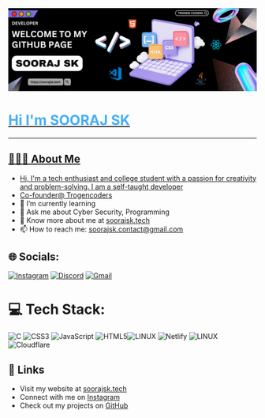 
 <a href="https://soorajsk.tech" target="_blank">
        <img src="banner.gif" alt="Clickable Image" href="https://soorajsk.tech">
<h1 style="color: #44AEFB;">Hi I'm SOORAJ SK </h1>
<hr>
 
## 👨🏻‍💻 About Me
- Hi, I'm a tech enthusiast and college student with a passion for creativity and problem-solving. I am a self-taught developer
- Co-founder@ [Trogencoders](https://trogencoders.com)
- 🌱 I’m currently learning
- 💬 Ask me about Cyber Security, Programming 
- 📄 Know more about me at [soorajsk.tech](https://soorajsk.tech)
- 📫 How to reach me: [soorajsk.contact@gmail.com](mailto:soorajsk.contact@gmail.com)

## 🌐 Socials:
[![Instagram](https://img.shields.io/badge/Instagram-%23E4405F.svg?logo=Instagram&logoColor=white)](https://www.instagram.com/soorajsk.tech/) [![Discord](https://img.shields.io/badge/Discord-%235865F2.svg?logo=Discord&logoColor=white)](https://discord.gg/ckzMreUwST) [![Gmail](https://img.shields.io/badge/Gmail-D14836.svg?logo=gmail&logoColor=white)](mailto:soorajsk.contact@gmail.com)

# 💻 Tech Stack:
![C](https://img.shields.io/badge/c-%2300599C.svg?style=for-the-badge&logo=c&logoColor=white) ![CSS3](https://img.shields.io/badge/css3-%231572B6.svg?style=for-the-badge&logo=css3&logoColor=white) ![JavaScript](https://img.shields.io/badge/javascript-%23323330.svg?style=for-the-badge&logo=javascript&logoColor=%23F7DF1E) ![HTML5](https://img.shields.io/badge/html5-%23E34F26.svg?style=for-the-badge&logo=html5&logoColor=white)![LINUX](https://img.shields.io/badge/Linux-FCC624?style=for-the-badge&logo=linux&logoColor=black)
![Netlify](https://img.shields.io/badge/netlify-%23000000.svg?style=for-the-badge&logo=netlify&logoColor=#00C7B7) ![LINUX](https://img.shields.io/badge/Linux-FCC624?style=for-the-badge&logo=linux&logoColor=black) ![Cloudflare](https://img.shields.io/badge/Cloudflare-F38020?style=for-the-badge&logo=Cloudflare&logoColor=white)


## 🔗 Links
- Visit my website at [soorajsk.tech](https://soorajsk.tech)
- Connect with me on [Instagram](https://www.instagram.com/soorajsk.tech/)
- Check out my projects on [GitHub](https://github.com/soorajtech)
  

